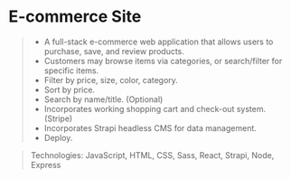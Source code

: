 # E-commerce Site

>- A full-stack e-commerce web application that allows users to purchase, save, and review products.
>- Customers may browse items via categories, or search/filter for specific items.
>- Filter by price, size, color, category.
>- Sort by price.
>- Search by name/title. (Optional)
>- Incorporates working shopping cart and check-out system. (Stripe)
>- Incorporates Strapi headless CMS for data management.
>- Deploy.

> Technologies:  JavaScript, HTML, CSS, Sass, React, Strapi, Node, Express

